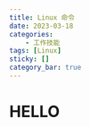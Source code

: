 ```yaml
---
title: Linux 命令
date: 2023-03-18
categories: 
	- 工作技能
tags: [Linux]
sticky: []
category_bar: true
---
```


# HELLO

